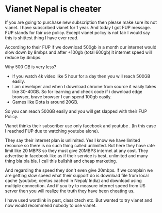 # Vianet Nepal is cheater


If you are going to purchase new subscription then please make sure its not vianet. I have subscribed vianet for 1 year. And today I got FUP message. FUP stands for fair use policy. Except vianet policy is not fair I would say this is shittest thing I have ever read.


According to their FUP if we download 500gb in a month our internet would slow down by 8mbps and after +100gb (total 600gb) it internet speed will reduce by 4mbps. 


Why 500 GB is very less?
- If you watch 4k video like 5 hour for a day then you will reach 500GB easily.
- I am developer and when I download chrome from source it easily takes like 30-40GB. So for learning and check code if i download edge browser, brave browser I can spend 100gb easily. 
- Games like Dota is around 20GB. 

So you can reach 500GB easily and you will get slapped with their FUP Policy.

Vianet thinks their subscriber use only facebook and youtube . (In this case I reached FUP due to watching youtube alone). 

They say their internet plan is unlimited. Yes I know we have limited resource so there is no such thing called unlimited. But here they have rate limit like 20 MBPS so they must give 20MBPS internet at any cost. They advertise in facebook like as if their service is best, unlimited and many thing bla bla bla. I call this bullshit and cheap marketing.


And regarding the speed they don't even give 20mbps. If we complain we are getting slow speed what their support do is download file from local cache (youtube, centos cached in Nepal/ India) and download using multiple connection. And if you try to measure internet speed from US server then you will realize the truth they have been cheating us.



I have used wordlink in past, classictech etc. But wanted to try vianet and now would recommend nobody to use vianet. 
